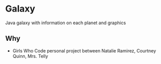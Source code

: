 # Galaxy
Java galaxy with information on each planet and graphics

## Why
- Girls Who Code personal project between Natalie Ramirez, Courtney Quinn, Mrs. Telly
